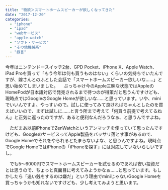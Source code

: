 ```yaml
---
title: "物欲＞スマートホームスピーカーが欲しくなってきた"
date: "2017-12-20"
categories: 
  - "iphone"
  - "ipad"
  - "webサービス"
  - "apple-watch"
  - "ソフト・サービス"
  - "その他機械系"
  - "戯言"
---
```


今年はニンテンドースイッチ2台、GPD Pocket、iPhone X、Apple Watch、iPad Proを買って「もう今年は何も買うものはない」くらいの気持ちでいたんですが、嫁さんとのふとした会話で「スマートホームスピーカー欲しいな……」と思い始めてしまいました。 　ぶっちゃけ今のApple三昧な状態ではAppleのHomePodが日本語対応で発売されるまで待つのが得策だと思うんですけども、現時点ではGoogleのGoogle Homeが欲しいな……と思っています。いや、miniでいいんですよ、やっすいので。試しに使ってみて良ければちゃんとしたのを買えばいいので、まずは試しに……と言う所まで考えて「何買う前提で考えてるねん」と正気に返ったのですが、あると便利なんだろうなぁ、と思うんですよね。

　ただまあ以前iPhoneでZenWatchというアンマッチを使っていて思ったんですけども、GoogleのサービスってApple製品をバッサリ落とす事があるので、Google Homeでそれをやられるとたまらないよな、と思うんですよね。現時点でGoogle HomeではiPhoneの「iPhoneを探す」には対応していないらしいですし。

　でも5〜6000円でスマートホームスピーカーを試せるのであれば安い投資だとは思うので、ちょっと真面目に考えてみようかなぁ……と思っています。もしかしたら「追い銭をするのは嫌だ」という理由でminiじゃないGoogle Homeを買っちゃうかも知れないですけども、少し考えてみようと思います。
